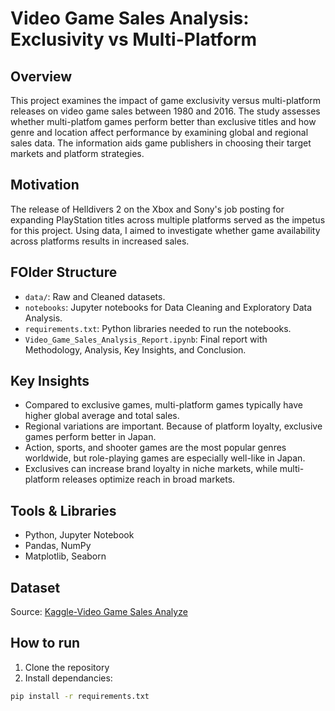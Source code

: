 # Video Game Sales Analysis: Exclusivity vs Multi-Platform 

## Overview
This project examines the impact of game exclusivity versus multi-platform releases on video game sales between 1980 and 2016. The study assesses whether multi-platfom games perform better than exclusive titles and how genre and location affect performance by examining global and regional sales data. The information aids game publishers in choosing their target markets and platform strategies.

## Motivation
The release of Helldivers 2 on the Xbox and Sony's job posting for expanding PlayStation titles across multiple platforms served as the impetus for this project. Using data, I aimed to investigate whether game availability across platforms results in increased sales.

## FOlder Structure
- `data/`: Raw and Cleaned datasets.
- `notebooks`: Jupyter notebooks for Data Cleaning and Exploratory Data Analysis.
- `requirements.txt`: Python libraries needed to run the notebooks.
- `Video_Game_Sales_Analysis_Report.ipynb`: Final report with Methodology, Analysis, Key Insights, and Conclusion.

## Key Insights
- Compared to exclusive games, multi-platform games typically have higher global average and total sales.
- Regional variations are important. Because of platform loyalty, exclusive games perform better in Japan.
- Action, sports, and shooter games are the most popular genres worldwide, but role-playing games are especially well-like in Japan.
- Exclusives can increase brand loyalty in niche markets, while multi-platform releases optimize reach in broad markets.

## Tools & Libraries
- Python, Jupyter Notebook
- Pandas, NumPy
- Matplotlib, Seaborn

## Dataset
Source: [Kaggle-Video Game Sales Analyze](https://www.kaggle.com/datasets/willianoliveiragibin/video-game-sales-analyze)

## How to run
1. Clone the repository
2. Install dependancies:

```bash
pip install -r requirements.txt
